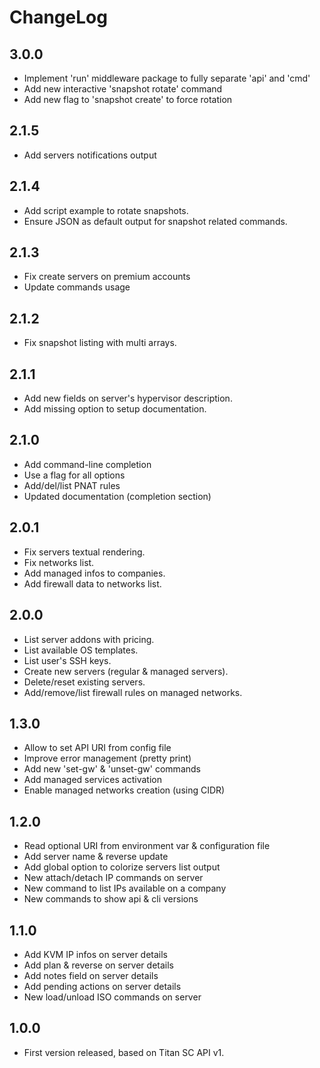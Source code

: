 
# ChangeLog

## 3.0.0

- Implement 'run' middleware package to fully separate 'api' and 'cmd'
- Add new interactive 'snapshot rotate' command
- Add new flag to 'snapshot create' to force rotation

## 2.1.5

- Add servers notifications output

## 2.1.4

- Add script example to rotate snapshots.
- Ensure JSON as default output for snapshot related commands.

## 2.1.3

- Fix create servers on premium accounts
- Update commands usage

## 2.1.2

- Fix snapshot listing with multi arrays.

## 2.1.1

- Add new fields on server's hypervisor description.
- Add missing option to setup documentation.

## 2.1.0

- Add command-line completion
- Use a flag for all options
- Add/del/list PNAT rules
- Updated documentation (completion section)

## 2.0.1

- Fix servers textual rendering.
- Fix networks list.
- Add managed infos to companies.
- Add firewall data to networks list.

## 2.0.0

- List server addons with pricing.
- List available OS templates.
- List user's SSH keys.
- Create new servers (regular & managed servers).
- Delete/reset existing servers.
- Add/remove/list firewall rules on managed networks.

## 1.3.0

- Allow to set API URI from config file
- Improve error management (pretty print)
- Add new 'set-gw' & 'unset-gw' commands
- Add managed services activation
- Enable managed networks creation (using CIDR)

## 1.2.0

- Read optional URI from environment var & configuration file
- Add server name & reverse update
- Add global option to colorize servers list output
- New attach/detach IP commands on server
- New command to list IPs available on a company
- New commands to show api & cli versions

## 1.1.0

- Add KVM IP infos on server details
- Add plan & reverse on server details
- Add notes field on server details
- Add pending actions on server details
- New load/unload ISO commands on server

## 1.0.0

- First version released, based on Titan SC API v1.


